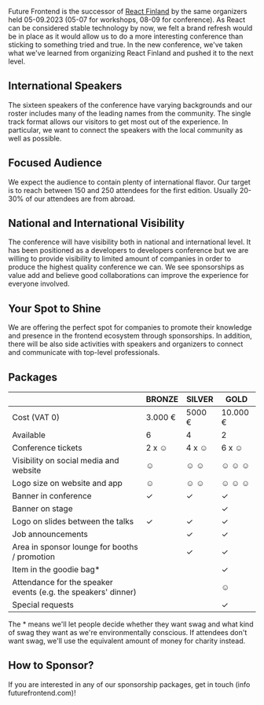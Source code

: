 Future Frontend is the successor of [React Finland](https://react-finland.fi/) by the same organizers held 05-09.2023 (05-07 for workshops, 08-09 for conference). As React can be considered stable technology by now, we felt a brand refresh would be in place as it would allow us to do a more interesting conference than sticking to something tried and true. In the new conference, we've taken what we've learned from organizing React Finland and pushed it to the next level.

## International Speakers

The sixteen speakers of the conference have varying backgrounds and our roster includes many of the leading names from the community. The single track format allows our visitors to get most out of the experience. In particular, we want to connect the speakers with the local community as well as possible.

## Focused Audience

We expect the audience to contain plenty of international flavor. Our target is to reach between 150 and 250 attendees for the first edition. Usually 20-30% of our attendees are from abroad.

## National and International Visibility

The conference will have visibility both in national and international level. It has been positioned as a developers to developers conference but we are willing to provide visibility to limited amount of companies in order to produce the highest quality conference we can. We see sponsorships as value add and believe good collaborations can improve the experience for everyone involved.

## Your Spot to Shine

We are offering the perfect spot for companies to promote their knowledge and presence in the frontend ecosystem through sponsorships. In addition, there will be also side activities with speakers and organizers to connect and communicate with top-level professionals.

## Packages

&nbsp; | BRONZE | SILVER | GOLD
-|-|-|-
Cost (VAT 0) | 3.000 € | 5000 € | 10.000 €
Available | 6 | 4 | 2
Conference tickets | 2 x &#9786; | 4 x &#9786; | 6 x &#9786;
Visibility on social media and website | &#9786; | &#9786; &#9786; | &#9786; &#9786; &#9786;
Logo size on website and app | &#9786; | &#9786; &#9786; | &#9786; &#9786; &#9786;
Banner in conference | &#10003; | &#10003; | &#10003;
Banner on stage | | | &#10003;
Logo on slides between the talks | &#10003; | &#10003; | &#10003;
Job announcements | | &#10003; | &#10003;
Area in sponsor lounge for booths / promotion | | &#10003; | &#10003;
Item in the goodie bag* | | | &#10003;
Attendance for the speaker events (e.g. the speakers' dinner) | | | &#9786;
Special requests | | | &#10003;

The \* means we'll let people decide whether they want swag and what kind of swag they want as we're environmentally conscious. If attendees don't want swag, we'll use the equivalent amount of money for charity instead.

## How to Sponsor?

If you are interested in any of our sponsorship packages, get in touch (info <at> futurefrontend.com)!